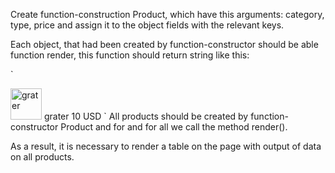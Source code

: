 Create function-construction Product, which have this arguments: category, type, price and assign it to the object fields with the relevant keys.

Each object, that had been created by function-constructor should be able function render, this function should return string like this:

`<tr>
<td><img src="images/kitchen/grater.svg" alt="grater" width="50" height="50"></td>
<td>grater</td>
<td>10 USD</td>

</tr>`
All products should be created by function-constructor Product and for  and for all we call the method render().

As a result, it is necessary to render a table on the page with output of data on all products.
